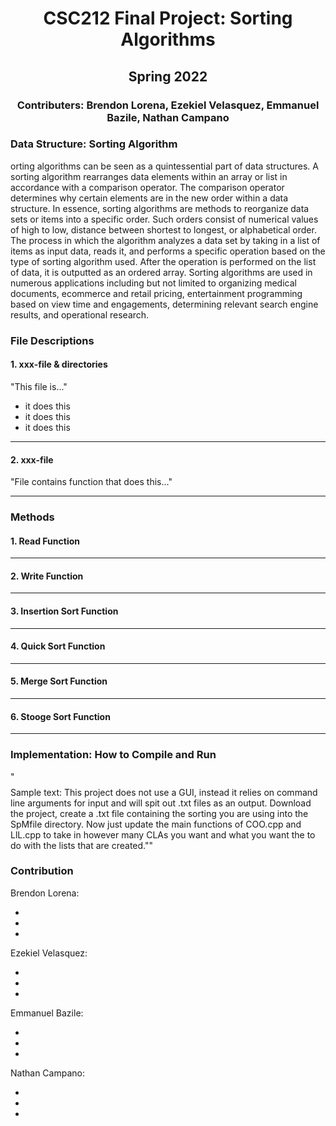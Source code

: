 <h1 align="center"> CSC212 Final Project: Sorting Algorithms </h1>

<h2 align="center"> Spring 2022 </h2>

<h3 align="center"> Contributers: Brendon Lorena, Ezekiel Velasquez, Emmanuel Bazile, Nathan Campano </h3>




### **Data Structure: Sorting Algorithm**

orting algorithms can be seen as a quintessential part of data structures. A sorting algorithm rearranges data elements within an array or list in accordance with a comparison operator. The comparison operator determines why certain elements are in the new order within a data structure. In essence, sorting algorithms are methods to reorganize data sets or items into a specific order. Such orders consist of numerical values of high to low, distance between shortest to longest, or alphabetical order. The process in which the algorithm analyzes a data set by taking in a list of items as input data, reads it, and performs a specific operation based on the type of sorting algorithm used. After the operation is performed on the list of data, it is outputted as an ordered array. Sorting algorithms are used in numerous applications including but not limited to organizing medical documents, ecommerce and retail pricing, entertainment programming based on view time and engagements, determining relevant search engine results, and operational research.
 

### **File Descriptions**

#### 1. xxx-file & directories 

"This file is..."
- it does this
- it does this
- it does this 

---

#### 2. xxx-file

"File contains function that does this..."

---

### **Methods**

#### 1. Read Function 

---

#### 2. Write Function 

---

#### 3. Insertion Sort Function

---

#### 4. Quick Sort Function

---

#### 5. Merge Sort Function

---

#### 6. Stooge Sort Function

---




### **Implementation: How to Compile and Run**

"$$$$Sample text: This project does not use a GUI, instead it relies on command line arguments for input and will spit out .txt files as an output.  Download the project, create a .txt file containing the sorting you are using into the SpMfile directory.  Now just update the main functions of COO.cpp and LlL.cpp to take in however many CLAs you want and what you want the to do with the lists that are created.""

### **Contribution**

Brendon Lorena:

*  
* 
* 

Ezekiel Velasquez:

*
*  
* 

Emmanuel Bazile:

*  
* 
* 

Nathan Campano:

*  
* 
* 

